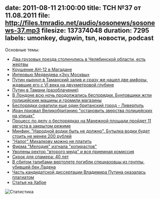 date: 2011-08-11 21:00:00
title: ТСН №37 от 11.08.2011
file: http://files.tmradio.net/audio/sosonews/sosonews-37.mp3
filesize: 137374048
duration: 7295
labels: umonkey, dugwin, tsn, новости, podcast
---
Основные темы:

- [Два грузовых поезда столкнулись в Челябинской области, есть жертвы](http://ria.ru/incidents/20110811/415882955.html)
- [Крушение АН-12 в Магадане](http://www.newsru.com/russia/09aug2011/an_12.html)
- [Интервью Медведева «Эху Москвы»](http://echo.msk.ru/programs/beseda/799478-echo/)
- [Путин нырнул в Таманский залив и сразу же нашел две амфоры, ждавшие его с VI века на двухметровой глубине](http://news2.ru/story/318822/)
- [Путин в Тамани (разоблачение)](http://starshinazapasa.livejournal.com/264413.html)
- [В Лондоне всю ночь продолжались беспорядки. Бунтовщики жгли полицейские машины и громили магазины](http://news2.ru/story/318427/)
- [Беспорядки охватили еще один британский город - Ливерпуль](http://news2.ru/story/318599/)
- [Иран призвал Великобританию "остановить зверства полицейских на улицах"](http://news2.ru/story/318755/)
- [Процесс по делу о беспорядках на Манежной площади пройдет 11 августа в закрытом режиме](http://www.rg.ru/2011/08/08/rejim-anons.html)
- [Минфин: "Народной водки быть не должно". Бутылка водки будет стоить не менее 200 рублей](http://news2.ru/story/313694/)
- ["Налог" Михалкову можно не платить](http://news2.ru/story/318826/)
- [Фирма "Мелодия" изгнала "копирастов"](http://news2.ru/story/315904/)
- [Уволены ректор "второго меда" и вся приемная комиссия](http://news2.ru/story/318736/)
- [Скрок для спамера: 40 лет](http://www.cybersecurity.ru/news/129272.html)
- [В сбитом талибами вертолете погибли спецназовцы из группы, убившей бен Ладена](http://www.gazeta.ru/news/lenta/2011/08/06/n_1955853.shtml)
- [Часть кандидатской диссертации Владимира Путина оказалась плагиатом](http://www.newsland.ru/news/detail/id/666952/)
- [Статья на Хабре](http://habrahabr.ru/blogs/sound_and_music/120014/)

![Статистика](http://files.tmradio.net/audio/sosonews/sosonews-37.png)
